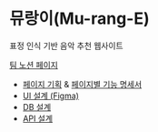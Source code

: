 # 뮤랑이(Mu-rang-E)
표정 인식 기반 음악 추천 웹사이트

[팀 노션 페이지](https://www.notion.so/Mu-rang-E-7f27831660944722ab52bddffee156fa)

- [페이지 기획](https://whimsical.com/mu-rang-e-ui-ux-W8eSUqt6YVZwtEMDd8TAZk) & [페이지별 기능 명세서](https://www.notion.so/8d102795685049f6b4c82b2804ea80f1)
- [UI 설계 (Figma)](https://www.figma.com/file/XwR1kwDMdNgHwesY5C0jMs/%EB%AE%A4%EB%9E%91%EC%9D%B4(Mu-rang_E)?node-id=0%3A1)
- [DB 설계](https://github.com/2022-project/MurnagE/issues/1)
- [API 설계](https://www.notion.so/API-ed240b43b77249d3bf473ce0441f0d7a)
